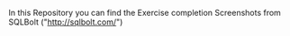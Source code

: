 In this Repository you can find the Exercise completion Screenshots from SQLBolt ("http://sqlbolt.com/")

